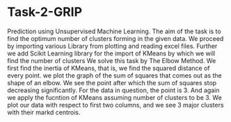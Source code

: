 # Task-2-GRIP
Prediction using Unsupervised Machine Learning.
The aim of the task is to find the optimum number of clusters forming in the given data.
We proceed by importing various Library from plotting and reading excel files. Further we add Scikit Learning library for the import of KMeans by which we will find the number of clusters
We solve this task by The Elbow Method. We first find the inertia of KMeans, that is, we find the squared distance of every point.
we plot the graph of the sum of squares that comes out as the shape of an elbow. We see the point after which the sum of squares stop decreasing significantly.
For the data in question, the point is 3. And again we apply the fucntion of KMeans assuming number of clusters to be 3.
We plot our data with respect to first two columns, and we see 3 major clusters with their markd centrois. 
